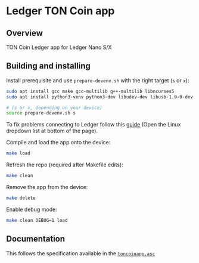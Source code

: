 # Ledger TON Coin app

## Overview
TON Coin Ledger app for Ledger Nano S/X

## Building and installing

Install prerequisite and use `prepare-devenv.sh` with the right target (`s` or `x`):

```bash
sudo apt install gcc make gcc-multilib g++-multilib libncurses5
sudo apt install python3-venv python3-dev libudev-dev libusb-1.0-0-dev

# (s or x, depending on your device)
source prepare-devenv.sh s 
```

To fix problems connecting to Ledger follow this [guide](https://support.ledger.com/hc/en-us/articles/115005165269-Fix-connection-issues) (Open the Linux dropdown list at bottom of the page).

Compile and load the app onto the device:
```bash
make load
```

Refresh the repo (required after Makefile edits):
```bash
make clean
```

Remove the app from the device:
```bash
make delete
```

Enable debug mode:
```bash
make clean DEBUG=1 load
```

## Documentation
This follows the specification available in the [`toncoinapp.asc`](https://github.com/newton-blockchain/ledger-app-ton/blob/main/doc/toncoinapp.asc)
